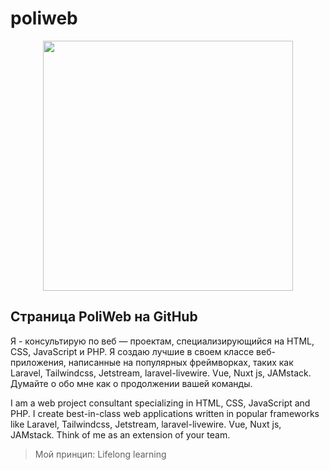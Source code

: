 # poliweb

<p align="center"><img src="https://poliweb.github.io/images/WebDevloper2.svg" width="400"></p>

## Страница PoliWeb на GitHub

Я - консультирую по веб — проектам, специализирующийся на HTML, CSS, JavaScript и PHP. Я создаю лучшие в своем классе веб-приложения, написанные на популярных фреймворках, таких как Laravel, Tailwindcss, Jetstream, laravel-livewire.
Vue, Nuxt js, JAMstack.
Думайте о обо мне как о продолжении вашей команды.

I am a web project consultant specializing in HTML, CSS, JavaScript and PHP. I create best-in-class web applications written in popular frameworks like Laravel, Tailwindcss, Jetstream, laravel-livewire. Vue, Nuxt js, JAMstack.
Think of me as an extension of your team.

> Мой принцип: Lifelong learning

